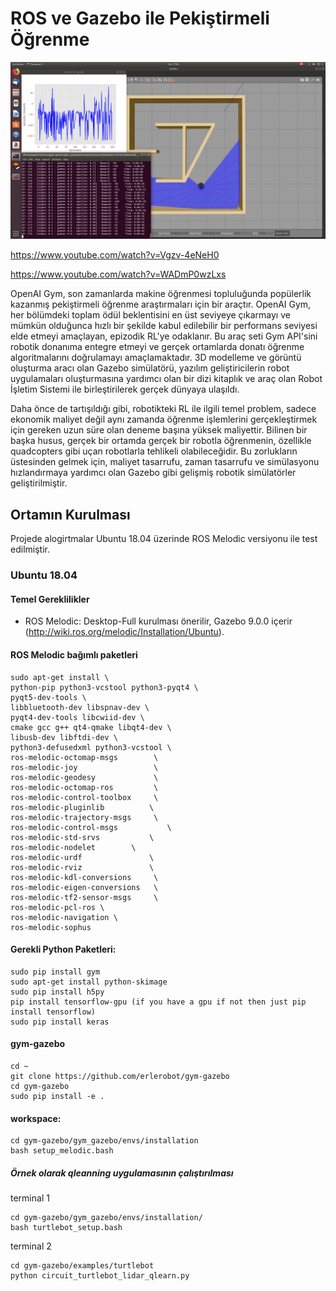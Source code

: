 # ROS ve Gazebo ile Pekiştirmeli Öğrenme

![](https://github.com/ozdenurucar/reinforcement_learning/blob/master/Sonuçlar/rl.png)


https://www.youtube.com/watch?v=Vgzv-4eNeH0

https://www.youtube.com/watch?v=WADmP0wzLxs


OpenAI Gym, son zamanlarda makine öğrenmesi topluluğunda popülerlik kazanmış pekiştirmeli öğrenme araştırmaları için bir araçtır. OpenAI Gym, her bölümdeki toplam ödül beklentisini en üst seviyeye çıkarmayı ve mümkün olduğunca hızlı bir şekilde kabul edilebilir bir performans seviyesi elde etmeyi amaçlayan, epizodik RL'ye odaklanır. Bu araç seti Gym API'sini robotik donanıma entegre etmeyi ve gerçek ortamlarda donatı öğrenme algoritmalarını doğrulamayı amaçlamaktadır. 3D modelleme ve görüntü oluşturma aracı olan Gazebo simülatörü, yazılım geliştiricilerin robot uygulamaları oluşturmasına yardımcı olan bir dizi kitaplık ve araç olan Robot İşletim Sistemi ile birleştirilerek gerçek dünyaya ulaşıldı. 

Daha önce de tartışıldığı gibi, robotikteki RL ile ilgili temel problem, sadece ekonomik maliyet değil aynı zamanda öğrenme işlemlerini gerçekleştirmek için gereken uzun süre olan deneme başına yüksek maliyettir. Bilinen bir başka husus, gerçek bir ortamda gerçek bir robotla öğrenmenin, özellikle quadcopters gibi uçan robotlarla tehlikeli olabileceğidir. Bu zorlukların üstesinden gelmek için, maliyet tasarrufu, zaman tasarrufu ve simülasyonu hızlandırmaya yardımcı olan Gazebo gibi gelişmiş robotik simülatörler geliştirilmiştir.

## Ortamın Kurulması

Projede alogirtmalar Ubuntu 18.04 üzerinde ROS Melodic versiyonu ile test edilmiştir.

### Ubuntu 18.04

#### Temel Gereklilikler
- ROS Melodic: Desktop-Full kurulması önerilir, Gazebo 9.0.0 içerir (http://wiki.ros.org/melodic/Installation/Ubuntu).


#### ROS Melodic bağımlı paketleri
```
sudo apt-get install \
python-pip python3-vcstool python3-pyqt4 \
pyqt5-dev-tools \
libbluetooth-dev libspnav-dev \
pyqt4-dev-tools libcwiid-dev \
cmake gcc g++ qt4-qmake libqt4-dev \
libusb-dev libftdi-dev \
python3-defusedxml python3-vcstool \
ros-melodic-octomap-msgs        \
ros-melodic-joy                 \
ros-melodic-geodesy             \
ros-melodic-octomap-ros         \
ros-melodic-control-toolbox     \
ros-melodic-pluginlib	       \
ros-melodic-trajectory-msgs     \
ros-melodic-control-msgs	       \
ros-melodic-std-srvs 	       \
ros-melodic-nodelet	       \
ros-melodic-urdf		       \
ros-melodic-rviz		       \
ros-melodic-kdl-conversions     \
ros-melodic-eigen-conversions   \
ros-melodic-tf2-sensor-msgs     \
ros-melodic-pcl-ros \
ros-melodic-navigation \
ros-melodic-sophus
```

#### Gerekli Python Paketleri:
```
sudo pip install gym
sudo apt-get install python-skimage
sudo pip install h5py
pip install tensorflow-gpu (if you have a gpu if not then just pip install tensorflow)
sudo pip install keras
```

#### gym-gazebo
```
cd ~
git clone https://github.com/erlerobot/gym-gazebo
cd gym-gazebo
sudo pip install -e .
```

#### workspace:
```
cd gym-gazebo/gym_gazebo/envs/installation
bash setup_melodic.bash
```

##### Örnek olarak qleanning uygulamasının çalıştırılması
terminal 1
```
cd gym-gazebo/gym_gazebo/envs/installation/
bash turtlebot_setup.bash
```
terminal 2
```
cd gym-gazebo/examples/turtlebot
python circuit_turtlebot_lidar_qlearn.py
```



